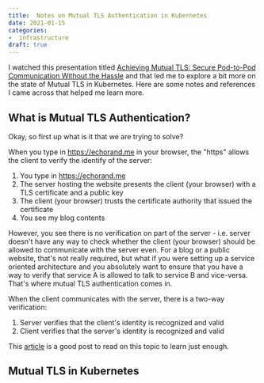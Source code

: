```yaml
---
title:  Notes on Mutual TLS Authentication in Kubernetes
date: 2021-01-15
categories:
-  infrastructure
draft: true
---
```


I watched this presentation titled [Achieving Mutual TLS: Secure Pod-to-Pod Communication Without the Hassle](https://www.usenix.org/conference/srecon20americas/presentation/hahn)
and that led me to explore a bit more on the state of Mutual TLS in Kubernetes. Here are some notes and references
I came across that helped me learn more.

## What is Mutual TLS Authentication?

Okay, so first up what is it that we are trying to solve?

When you type in https://echorand.me in your browser, the "https" allows the client to verify the identify of
the server:

1. You type in https://echorand.me
2. The server hosting the website presents the client (your browser) with a TLS certificate and a public key
3. The client (your browser) trusts the certificate authority that issued the certificate
4. You see my blog contents

However, you see there is no verification on part of the server - i.e. server doesn't have any way
to check whether the client (your browser) should be allowed to communicate with the server even. For
a blog or a public website, that's not really required, but what if you were setting up a service
oriented architecture and you absolutely want to ensure that you have a way to verify that service A
is allowed to talk to service B and vice-versa. That's where mutual TLS authentication comes in.

When the client communicates with the server, there is a two-way verification:

1. Server verifies that the client's identity is recognized and valid
2. Client verifies that the server's identity is recognized and valid

This [article](https://medium.com/sitewards/the-magic-of-tls-x509-and-mutual-authentication-explained-b2162dec4401) is a good post
to read on this topic to learn just enough.

## Mutual TLS in Kubernetes




